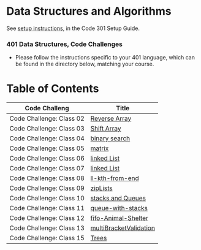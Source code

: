 # Data Structures and Algorithms

See [setup instructions](https://codefellows.github.io/setup-guide/code-301/3-code-challenges), in the Code 301 Setup Guide.

### 401 Data Structures, Code Challenges

- Please follow the instructions specific to your 401 language, which can be found in the directory below, matching your course.

# Table of Contents
|Code Challeng           |Title                                                                             |
|------------------------|----------------------------------------------------------------------------------|
|Code Challenge: Class 02|[Reverse Array](./javascript/challenges/arrayReverse/README.md)                   | 
|Code Challenge: Class 03|[Shift Array](./javascript/challenges/arrayShift/README.md)                       |
|Code Challenge: Class 04|[binary search](./javascript/challenges/arrayBinarySearch/README.md)              |
|Code Challenge: Class 05|[matrix](./javascript/challenges/matrix/README.md)                                |
|Code Challenge: Class 06|[linked List](./javascript/challenges/linkedList/README.md)                       |
|Code Challenge: Class 07|[linked List](./javascript/challenges/linkedList/README.md)                       |
|Code Challenge: Class 08|[ll-kth-from-end](./javascript/challenges/linkedList/README.md)                   |
|Code Challenge: Class 09|[zipLists](./javascript/challenges/linkedList/README.md)                          |
|Code Challenge: Class 10|[stacks and Queues](./javascript/challenges/stacksAndQueues/README.md)            |
|Code Challenge: Class 11|[queue-with-stacks](./javascript/challenges/queueWithStacks/README.md)            |
|Code Challenge: Class 12|[fifo-Animal-Shelter](./javascript/challenges/fifoAnimalShelter/README)           |
|Code Challenge: Class 13|[multiBracketValidation](./javascript/challenges/multiBracketValidation/README)   |
|Code Challenge: Class 15|[Trees](./javascript/challenges/tree/README)                                      |